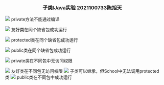 ### <center>子类IJava实验 2021100733陈旭天

![](/%E5%AD%90%E7%B1%BBIprivate%E7%B1%BB%E7%BB%93%E6%9E%9C.png)
private方法不能通过编译

![](/%E5%AD%90%E7%B1%BBI%E5%8F%8B%E5%A5%BD%E7%B1%BB%E7%BB%93%E6%9E%9C.png)
友好类在同个缺省包成功运行

![](/%E5%AD%90%E7%B1%BBIprotected%E7%B1%BB%E8%BF%90%E8%A1%8C%E7%BB%93%E6%9E%9C.png)
protected类在同个缺省包成功运行

![](/%E5%AD%90%E7%B1%BBIpublic%E7%B1%BB%E8%BF%90%E8%A1%8C%E7%BB%93%E6%9E%9C.png)
public类在同个缺省包成功运行

![](/private类在不同包.png)
private类在不同包中无访问权限

![](/%E5%8F%8B%E5%A5%BD%E7%B1%BB%E5%9C%A8%E4%B8%8D%E5%90%8C%E5%8C%85.png)
友好类在不同包无访问权限
![](/protect%E7%B1%BB%E5%9C%A8%E4%B8%8D%E5%90%8C%E5%8C%85.png)
子类可以继承，但School中无法调用protected类
![](/子类Ipublic类运行结果.png)
public类在不同包中成功运行